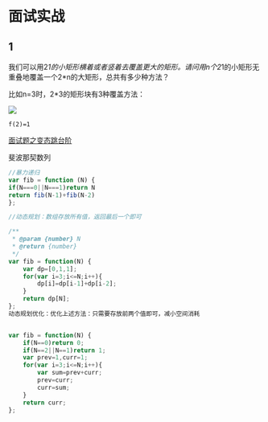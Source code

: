 # 面试实战

## 1

我们可以用2*1的小矩形横着或者竖着去覆盖更大的矩形。请问用n个2*1的小矩形无重叠地覆盖一个2*n的大矩形，总共有多少种方法？

比如n=3时，2*3的矩形块有3种覆盖方法：

![](https://gitee.com/hello_hww/img/raw/master/img1/20200806231358.png)

```
f(2)=1
```

[面试题之变态跳台阶](https://blog.csdn.net/lsh_2013/article/details/47609557)

斐波那契数列
```js
//暴力递归
var fib = function (N) {
if(N===0||N===1)return N
return fib(N-1)+fib(N-2)
};
```

```js
//动态规划：数组存放所有值，返回最后一个即可

/**
 * @param {number} N
 * @return {number}
 */
var fib = function(N) {
    var dp=[0,1,1];
    for(var i=3;i<=N;i++){
        dp[i]=dp[i-1]+dp[i-2];
    }
    return dp[N];
};
动态规划优化：优化上述方法：只需要存放前两个值即可，减小空间消耗


var fib = function(N) {
    if(N==0)return 0;
    if(N==2||N==1)return 1;
    var prev=1,curr=1;
    for(var i=3;i<=N;i++){
        var sum=prev+curr;
        prev=curr;
        curr=sum;
    }
    return curr;
};

```

